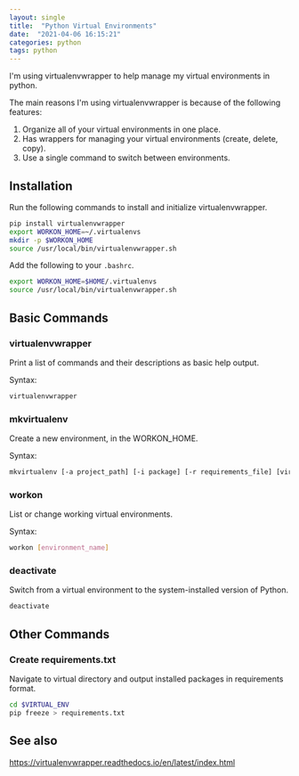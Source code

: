 ```yaml
---
layout: single
title:  "Python Virtual Environments"
date:  "2021-04-06 16:15:21"
categories: python
tags: python
---
```


I'm using virtualenvwrapper to help manage my virtual environments in python.

The main reasons I'm using virtualenvwrapper is because of the following features:

  1. Organize all of your virtual environments in one place.
  2. Has wrappers for managing your virtual environments (create, delete, copy).
  3. Use a single command to switch between environments.

## Installation

Run the following commands to install and initialize virtualenvwrapper.

```bash 
pip install virtualenvwrapper
export WORKON_HOME=~/.virtualenvs
mkdir -p $WORKON_HOME
source /usr/local/bin/virtualenvwrapper.sh
```

Add the following to your `.bashrc`.

```bash 
export WORKON_HOME=$HOME/.virtualenvs
source /usr/local/bin/virtualenvwrapper.sh
```

## Basic Commands

### virtualenvwrapper

Print a list of commands and their descriptions as basic help output.

Syntax:

```bash
virtualenvwrapper
```

### mkvirtualenv 

Create a new environment, in the WORKON_HOME.

Syntax:

```bash
mkvirtualenv [-a project_path] [-i package] [-r requirements_file] [virtualenv options] ENVNAME
```

### workon

List or change working virtual environments.

Syntax:

```bash
workon [environment_name]
```

### deactivate

Switch from a virtual environment to the system-installed version of Python.

```bash
deactivate
```

## Other Commands

### Create requirements.txt

Navigate to virtual directory and output installed packages in requirements format.

```bash
cd $VIRTUAL_ENV
pip freeze > requirements.txt
```

## See also

https://virtualenvwrapper.readthedocs.io/en/latest/index.html